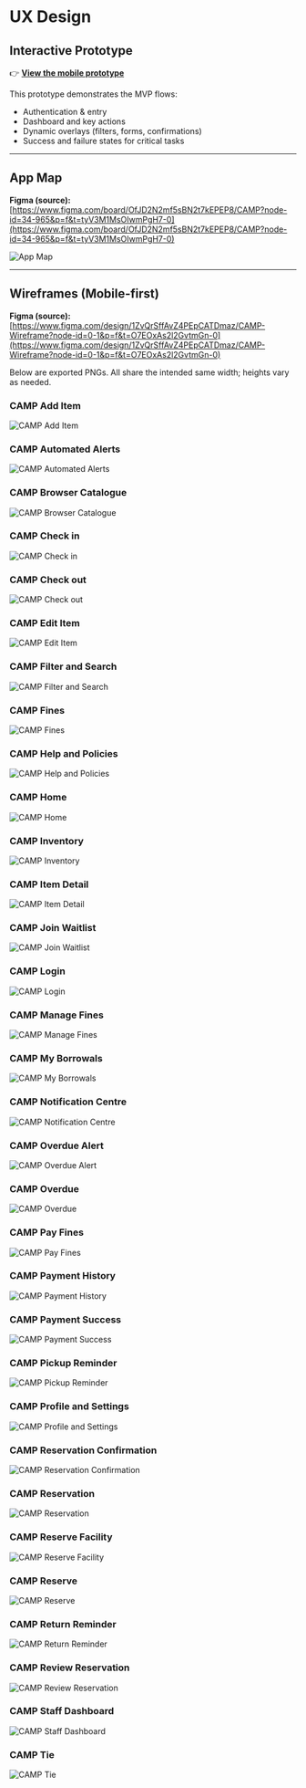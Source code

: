 # UX Design

## Interactive Prototype
👉 **[View the mobile prototype](https://www.figma.com/proto/1ZvQrSffAvZ4PEpCATDmaz/CAMP-Wireframe?node-id=24-1356&p=f&t=tyV3M1MsOIwmPgH7-0&scaling=scale-down&content-scaling=fixed&page-id=0%3A1&starting-point-node-id=24%3A1356)**

This prototype demonstrates the MVP flows:
- Authentication & entry
- Dashboard and key actions
- Dynamic overlays (filters, forms, confirmations)
- Success and failure states for critical tasks

---

## App Map
**Figma (source):** [https://www.figma.com/board/OfJD2N2mf5sBN2t7kEPEP8/CAMP?node-id=34-965&p=f&t=tyV3M1MsOIwmPgH7-0](https://www.figma.com/board/OfJD2N2mf5sBN2t7kEPEP8/CAMP?node-id=34-965&p=f&t=tyV3M1MsOIwmPgH7-0)

![App Map](4-final-camp/ux-design/png/CAMP-App-Map.png)

---

## Wireframes (Mobile-first)
**Figma (source):** [https://www.figma.com/design/1ZvQrSffAvZ4PEpCATDmaz/CAMP-Wireframe?node-id=0-1&p=f&t=O7EOxAs2l2GvtmGn-0](https://www.figma.com/design/1ZvQrSffAvZ4PEpCATDmaz/CAMP-Wireframe?node-id=0-1&p=f&t=O7EOxAs2l2GvtmGn-0)

Below are exported PNGs. All share the intended same width; heights vary as needed.

### CAMP Add Item
![CAMP Add Item](4-final-camp/ux-design/png/CAMP-Add-Item.png)

### CAMP Automated Alerts
![CAMP Automated Alerts](4-final-camp/ux-design/png/CAMP-Automated-Alerts.png)

### CAMP Browser Catalogue
![CAMP Browser Catalogue](4-final-camp/ux-design/png/CAMP-Browser-Catalogue.png)

### CAMP Check in
![CAMP Check in](4-final-camp/ux-design/png/CAMP-Check-in.png)

### CAMP Check out
![CAMP Check out](4-final-camp/ux-design/png/CAMP-Check-out.png)

### CAMP Edit Item
![CAMP Edit Item](4-final-camp/ux-design/png/CAMP-Edit-Item.png)

### CAMP Filter and Search
![CAMP Filter and Search](4-final-camp/ux-design/png/CAMP-Filter-and-Search.png)

### CAMP Fines
![CAMP Fines](4-final-camp/ux-design/png/CAMP-Fines.png)

### CAMP Help and Policies
![CAMP Help and Policies](4-final-camp/ux-design/png/CAMP-Help-and-Policies.png)

### CAMP Home
![CAMP Home](4-final-camp/ux-design/png/CAMP-Home.png)

### CAMP Inventory
![CAMP Inventory](4-final-camp/ux-design/png/CAMP-Inventory.png)

### CAMP Item Detail
![CAMP Item Detail](4-final-camp/ux-design/png/CAMP-Item-Detail.png)

### CAMP Join Waitlist
![CAMP Join Waitlist](4-final-camp/ux-design/png/CAMP-Join-Waitlist.png)

### CAMP Login
![CAMP Login](4-final-camp/ux-design/png/CAMP-Login.png)

### CAMP Manage Fines
![CAMP Manage Fines](4-final-camp/ux-design/png/CAMP-Manage-Fines.png)

### CAMP My Borrowals
![CAMP My Borrowals](4-final-camp/ux-design/png/CAMP-My-Borrowals.png)

### CAMP Notification Centre
![CAMP Notification Centre](4-final-camp/ux-design/png/CAMP-Notification-Centre.png)

### CAMP Overdue Alert
![CAMP Overdue Alert](4-final-camp/ux-design/png/CAMP-Overdue-Alert.png)

### CAMP Overdue
![CAMP Overdue](4-final-camp/ux-design/png/CAMP-Overdue.png)

### CAMP Pay Fines
![CAMP Pay Fines](4-final-camp/ux-design/png/CAMP-Pay-Fines.png)

### CAMP Payment History
![CAMP Payment History](4-final-camp/ux-design/png/CAMP-Payment-History.png)

### CAMP Payment Success
![CAMP Payment Success](4-final-camp/ux-design/png/CAMP-Payment-Success.png)

### CAMP Pickup Reminder
![CAMP Pickup Reminder](4-final-camp/ux-design/png/CAMP-Pickup-Reminder.png)

### CAMP Profile and Settings
![CAMP Profile and Settings](4-final-camp/ux-design/png/CAMP-Profile-and-Settings.png)

### CAMP Reservation Confirmation
![CAMP Reservation Confirmation](4-final-camp/ux-design/png/CAMP-Reservation-Confirmation.png)

### CAMP Reservation
![CAMP Reservation](4-final-camp/ux-design/png/CAMP-Reservation.png)

### CAMP Reserve Facility
![CAMP Reserve Facility](4-final-camp/ux-design/png/CAMP-Reserve-Facility.png)

### CAMP Reserve
![CAMP Reserve](4-final-camp/ux-design/png/CAMP-Reserve.png)

### CAMP Return Reminder
![CAMP Return Reminder](4-final-camp/ux-design/png/CAMP-Return-Reminder.png)

### CAMP Review Reservation
![CAMP Review Reservation](4-final-camp/ux-design/png/CAMP-Review-Reservation.png)

### CAMP Staff Dashboard
![CAMP Staff Dashboard](4-final-camp/ux-design/png/CAMP-Staff-Dashboard.png)

### CAMP Tie
![CAMP Tie](4-final-camp/ux-design/png/CAMP-Tie.png)

